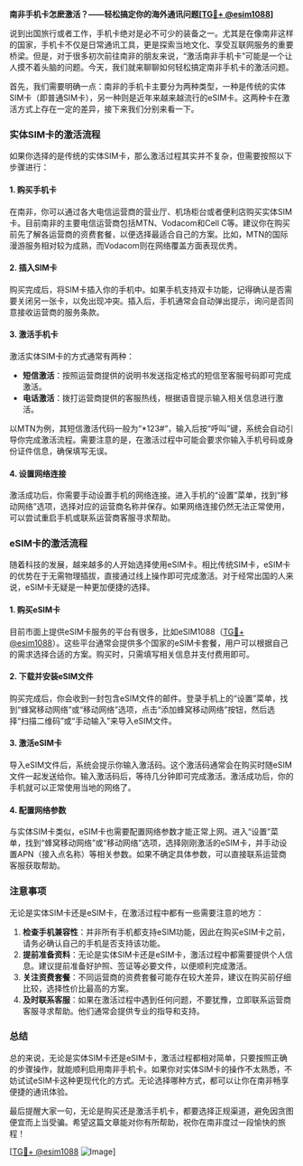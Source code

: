 **南非手机卡怎麽激活？——轻松搞定你的海外通讯问题[[TG💪+ @esim1088](https://t.me/s/esim1088)]**

说到出国旅行或者工作，手机卡绝对是必不可少的装备之一。尤其是在像南非这样的国家，手机卡不仅是日常通讯工具，更是探索当地文化、享受互联网服务的重要桥梁。但是，对于很多初次前往南非的朋友来说，“激活南非手机卡”可能是一个让人摸不着头脑的问题。今天，我们就来聊聊如何轻松搞定南非手机卡的激活问题。

首先，我们需要明确一点：南非的手机卡主要分为两种类型，一种是传统的实体SIM卡（即普通SIM卡），另一种则是近年来越来越流行的eSIM卡。这两种卡在激活方式上存在一定的差异，接下来我们分别来看一下。

### 实体SIM卡的激活流程

如果你选择的是传统的实体SIM卡，那么激活过程其实并不复杂，但需要按照以下步骤进行：

#### 1. 购买手机卡
在南非，你可以通过各大电信运营商的营业厅、机场柜台或者便利店购买实体SIM卡。目前南非的主要电信运营商包括MTN、Vodacom和Cell C等。建议你在购买前先了解各运营商的资费套餐，以便选择最适合自己的方案。比如，MTN的国际漫游服务相对较为成熟，而Vodacom则在网络覆盖方面表现优秀。

#### 2. 插入SIM卡
购买完成后，将SIM卡插入你的手机中。如果手机支持双卡功能，记得确认是否需要关闭另一张卡，以免出现冲突。插入后，手机通常会自动弹出提示，询问是否同意接收运营商的服务条款。

#### 3. 激活手机卡
激活实体SIM卡的方式通常有两种：
- **短信激活**：按照运营商提供的说明书发送指定格式的短信至客服号码即可完成激活。
- **电话激活**：拨打运营商提供的客服热线，根据语音提示输入相关信息进行激活。

以MTN为例，其短信激活代码一般为“*123#”，输入后按“呼叫”键，系统会自动引导你完成激活流程。需要注意的是，在激活过程中可能会要求你输入手机号码或身份证件信息，确保填写无误。

#### 4. 设置网络连接
激活成功后，你需要手动设置手机的网络连接。进入手机的“设置”菜单，找到“移动网络”选项，选择对应的运营商名称并保存。如果网络连接仍然无法正常使用，可以尝试重启手机或联系运营商客服寻求帮助。

### eSIM卡的激活流程

随着科技的发展，越来越多的人开始选择使用eSIM卡。相比传统SIM卡，eSIM卡的优势在于无需物理插拔，直接通过线上操作即可完成激活。对于经常出国的人来说，eSIM卡无疑是一种更加便捷的选择。

#### 1. 购买eSIM卡
目前市面上提供eSIM卡服务的平台有很多，比如eSIM1088（[TG💪+ @esim1088](https://t.me/s/esim1088)）。这些平台通常会提供多个国家的eSIM卡套餐，用户可以根据自己的需求选择合适的方案。购买时，只需填写相关信息并支付费用即可。

#### 2. 下载并安装eSIM文件
购买完成后，你会收到一封包含eSIM文件的邮件。登录手机上的“设置”菜单，找到“蜂窝移动网络”或“移动网络”选项，点击“添加蜂窝移动网络”按钮，然后选择“扫描二维码”或“手动输入”来导入eSIM文件。

#### 3. 激活eSIM卡
导入eSIM文件后，系统会提示你输入激活码。这个激活码通常会在购买时随eSIM文件一起发送给你。输入激活码后，等待几分钟即可完成激活。激活成功后，你的手机就可以正常使用当地的网络了。

#### 4. 配置网络参数
与实体SIM卡类似，eSIM卡也需要配置网络参数才能正常上网。进入“设置”菜单，找到“蜂窝移动网络”或“移动网络”选项，选择刚刚激活的eSIM卡，并手动设置APN（接入点名称）等相关参数。如果不确定具体参数，可以直接联系运营商客服获取帮助。

### 注意事项

无论是实体SIM卡还是eSIM卡，在激活过程中都有一些需要注意的地方：

1. **检查手机兼容性**：并非所有手机都支持eSIM功能，因此在购买eSIM卡之前，请务必确认自己的手机是否支持该功能。
2. **提前准备资料**：无论是实体SIM卡还是eSIM卡，激活过程中都需要提供个人信息。建议提前准备好护照、签证等必要文件，以便顺利完成激活。
3. **关注资费套餐**：不同运营商的资费套餐可能存在较大差异，建议在购买前仔细比较，选择性价比最高的方案。
4. **及时联系客服**：如果在激活过程中遇到任何问题，不要犹豫，立即联系运营商客服寻求帮助。他们通常会提供专业的指导和支持。

### 总结

总的来说，无论是实体SIM卡还是eSIM卡，激活过程都相对简单，只要按照正确的步骤操作，就能顺利启用南非手机卡。如果你对实体SIM卡的操作不太熟悉，不妨试试eSIM卡这种更现代化的方式。无论选择哪种方式，都可以让你在南非畅享便捷的通讯体验。

最后提醒大家一句，无论是购买还是激活手机卡，都要选择正规渠道，避免因贪图便宜而上当受骗。希望这篇文章能对你有所帮助，祝你在南非度过一段愉快的旅程！

[[TG💪+ @esim1088](https://t.me/s/esim1088) ![Image](https://i.postimg.cc/4NQfJmqS/Snipaste-2025-05-13-00-14-12.png)]